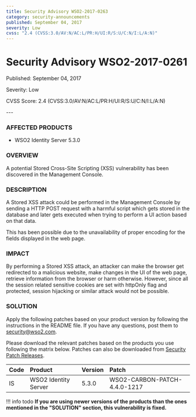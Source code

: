 ```yaml
---
title: Security Advisory WSO2-2017-0263
category: security-announcements
published: September 04, 2017
severity: Low
cvss: "2.4 (CVSS:3.0/AV:N/AC:L/PR:H/UI:R/S:U/C:N/I:L/A:N)"
---
```


# Security Advisory WSO2-2017-0261

<p class="doc-info">Published: September 04, 2017</p>
<p class="doc-info">Severity: Low</p>
<p class="doc-info">CVSS Score: 2.4 (CVSS:3.0/AV:N/AC:L/PR:H/UI:R/S:U/C:N/I:L/A:N)</p>
---

### AFFECTED PRODUCTS
* WSO2 Identity Server 5.3.0


### OVERVIEW
A potential Stored Cross-Site Scripting (XSS) vulnerability has been discovered in the Management Console.


### DESCRIPTION
A Stored XSS attack could be performed in the Management Console by sending a HTTP POST request with a harmful script which gets stored in the database and later gets executed when trying to perform a UI action based on that data.

This has been possible due to the unavailability of proper encoding for the fields displayed in the web page.


### IMPACT
By performing a Stored XSS attack, an attacker can make the browser get redirected to a malicious website, make changes in the UI of the web page, retrieve information from the browser or harm otherwise. However, since all the session related sensitive cookies are set with httpOnly flag and protected, session hijacking or similar attack would not be possible.


### SOLUTION
Apply the following patches based on your product version by following the instructions in the README file. If you have any questions, post them to <security@wso2.com>.

Please download the relevant patches based on the products you use following the matrix below. Patches can also be downloaded from [Security Patch Releases](https://wso2.com/security-patch-releases/).


| **Code** | **Product**          | **Version** | **Patch**        |
| :--- | :------ | :------ | :---- |
| IS | WSO2 Identity Server | 5.3.0 | WSO2-CARBON-PATCH-4.4.0-1217 |


!!! info todo
    **If you are using newer versions of the products than the ones mentioned in the "SOLUTION" section, this vulnerability is fixed.**
